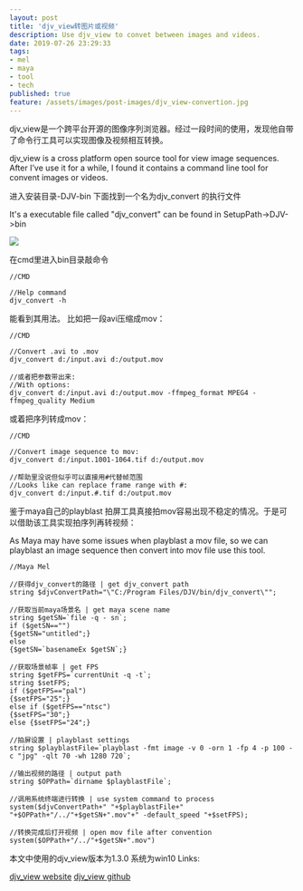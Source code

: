 ```yaml
---
layout: post
title: 'djv_view转图片或视频'
description: Use djv_view to convet between images and videos.
date: 2019-07-26 23:29:33
tags: 
- mel
- maya
- tool
- tech
published: true
feature: /assets/images/post-images/djv_view-convertion.jpg
---
```

djv_view是一个跨平台开源的图像序列浏览器。经过一段时间的使用，发现他自带了命令行工具可以实现图像及视频相互转换。

djv_view is a cross platform open source tool for view image sequences. After I’ve use it for a while, I found it contains a command line tool for convent images or videos.

进入安装目录-DJV-bin 下面找到一个名为djv_convert 的执行文件

It's a executable file called "djv_convert" can be found in SetupPath->DJV->bin

![](https://jjstranger.github.io/assets/images/post-images/djv_convert.jpg.jpg)

在cmd里进入bin目录敲命令
```
//CMD

//Help command
djv_convert -h
```
能看到其用法。
比如把一段avi压缩成mov：
```
//CMD

//Convert .avi to .mov
djv_convert d:/input.avi d:/output.mov 

//或者把参数带出来:
//With options:
djv_convert d:/input.avi d:/output.mov -ffmpeg_format MPEG4 -ffmpeg_quality Medium
```
或着把序列转成mov：
```
//CMD

//Convert image sequence to mov:
djv_convert d:/input.1001-1064.tif d:/output.mov

//帮助里没说但似乎可以直接用#代替帧范围
//Looks like can replace frame range with #:
djv_convert d:/input.#.tif d:/output.mov
```
鉴于maya自己的playblast 拍屏工具真接拍mov容易出现不稳定的情况。于是可以借助该工具实现拍序列再转视频：

As Maya may have some issues when playblast a mov file, so we can playblast an  image sequence then convert into mov file use this tool. 

```
//Maya Mel

//获得djv_convert的路径 | get djv_convert path
string $djvConvertPath="\"C:/Program Files/DJV/bin/djv_convert\"";

//获取当前maya场景名 | get maya scene name
string $getSN=`file -q - sn`;
if ($getSN=="")
{$getSN="untitled";}
else
{$getSN=`basenameEx $getSN`;}

//获取场景帧率 | get FPS
string $getFPS=`currentUnit -q -t`;
string $setFPS;
if ($getFPS=="pal")
{$setFPS="25";}
else if ($getFPS=="ntsc")
{$setFPS="30";}
else {$setFPS="24";}

//拍屏设置 | playblast settings
string $playblastFile=`playblast -fmt image -v 0 -orn 1 -fp 4 -p 100 -c "jpg" -qlt 70 -wh 1280 720`;

//输出视频的路径 | output path
string $OPPath=`dirname $playblastFile`;

//调用系统终端进行转换 | use system command to process
system($djvConvertPath+" "+$playblastFile+" "+$OPPath+"/../"+$getSN+".mov"+" -default_speed "+$setFPS);

//转换完成后打开视频 | open mov file after convention
system($OPPath+"/../"+$getSN+".mov")
```

本文中使用的djv_view版本为1.3.0
系统为win10
Links:

 [djv_view website](http://djv.sourceforge.net)
 [djv_view github](https://github.com/darbyjohnston/DJV)